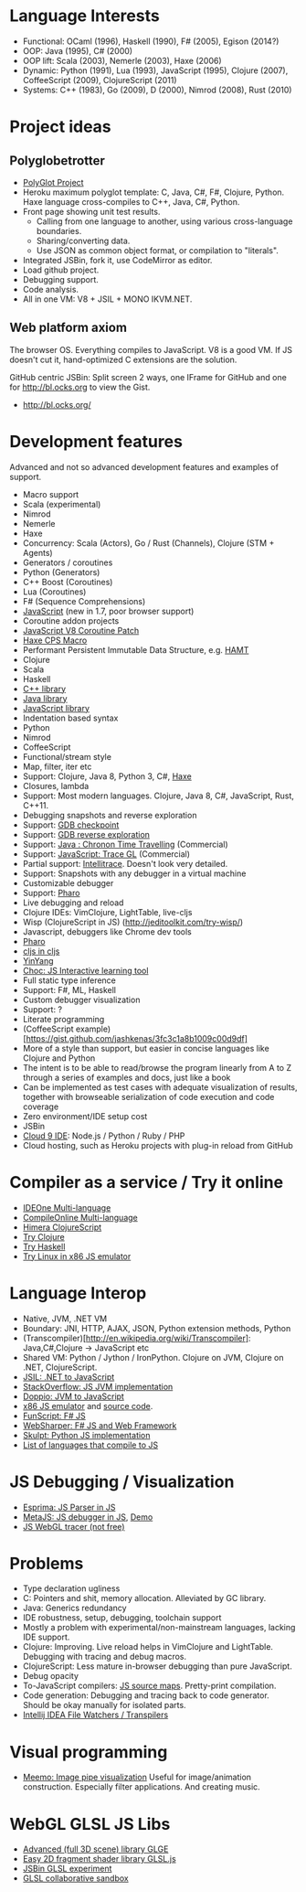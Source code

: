 # Language Interests
 - Functional: OCaml (1996), Haskell (1990), F# (2005), Egison (2014?) 
 - OOP: Java (1995), C# (2000)
 - OOP lift: Scala (2003), Nemerle (2003), Haxe (2006)
 - Dynamic: Python (1991), Lua (1993), JavaScript (1995), Clojure (2007), CoffeeScript (2009), ClojureScript (2011)
 - Systems: C++ (1983), Go (2009), D (2000), Nimrod (2008), Rust (2010)

# Project ideas

## Polyglobetrotter
 - [PolyGlot Project](https://github.com/sausheong/polyglot)
 - Heroku maximum polyglot template: C, Java, C#, F#, Clojure, Python. Haxe language cross-compiles to C++, Java, C#, Python.
 - Front page showing unit test results.
   - Calling from one language to another, using various cross-language boundaries.
   - Sharing/converting data.
   - Use JSON as common object format, or compilation to "literals".
 - Integrated JSBin, fork it, use CodeMirror as editor.
 - Load github project.
 - Debugging support.
 - Code analysis.
 - All in one VM: V8 + JSIL + MONO IKVM.NET.

## Web platform axiom

The browser OS. Everything compiles to JavaScript. V8 is a good VM.
If JS doesn't cut it, hand-optimized C extensions are the solution.

GitHub centric JSBin: Split screen 2 ways, one IFrame for GitHub and one for http://bl.ocks.org to view the Gist.
 - http://bl.ocks.org/

# Development features

Advanced and not so advanced development features and examples of support.

- Macro support
 - Scala (experimental)
 - Nimrod
 - Nemerle
 - Haxe
- Concurrency: Scala (Actors), Go / Rust (Channels), Clojure (STM + Agents)
- Generators / coroutines
 - Python (Generators)
 - C++ Boost (Coroutines)
 - Lua (Coroutines)
 - F# (Sequence Comprehensions)
 - [JavaScript](https://developer.mozilla.org/en-US/docs/Web/JavaScript/New_in_JavaScript/1.7#Generators) (new in 1.7, poor browser support)
- Coroutine addon projects
 - [JavaScript V8 Coroutine Patch](http://code.google.com/p/js-coroutine/)
 - [Haxe CPS Macro](https://github.com/Atry/haxe-continuation)
- Performant Persistent Immutable Data Structure, e.g. [HAMT](http://en.wikipedia.org/wiki/Hash_array_mapped_trie)
 - Clojure
 - Scala
 - Haskell
 - [C++ library](https://github.com/chaelim/HAMT)
 - [Java library](https://github.com/krukow/clj-ds)
 - [JavaScript library](http://swannodette.github.io/mori/)
- Indentation based syntax
 - Python
 - Nimrod
 - CoffeeScript
- Functional/stream style
 - Map, filter, iter etc
 - Support: Clojure, Java 8, Python 3, C#, [Haxe](http://haxe.org/)
- Closures, lambda
 - Support: Most modern languages. Clojure, Java 8, C#, JavaScript, Rust, C++11.
- Debugging snapshots and reverse exploration
 - Support: [GDB checkpoint](https://sourceware.org/gdb/onlinedocs/gdb/Checkpoint_002fRestart.html)
 - Support: [GDB reverse exploration](http://www.sourceware.org/gdb/wiki/ProcessRecord/Tutorial)
 - Support: [Java : Chronon Time Travelling](http://chrononsystems.com/products/chronon-time-travelling-debugger) (Commercial)
 - Support: [JavaScript: Trace GL](https://trace.gl/index.html) (Commercial)
 - Partial support: [Intellitrace](http://msdn.microsoft.com/en-us/magazine/ee336126.aspx). Doesn't look very detailed.
 - Support: Snapshots with any debugger in a virtual machine
- Customizable debugger
 - Support: [Pharo](http://www.pharo-project.org/home)
- Live debugging and reload
 - Clojure IDEs: VimClojure, LightTable, live-cljs
 - Wisp (ClojureScript in JS) (http://jeditoolkit.com/try-wisp/)
 - Javascript, debuggers like Chrome dev tools
 - [Pharo](http://www.pharo-project.org/home)
 - [cljs in cljs](http://www.clojurescript.net/)
 - [YinYang](http://research.microsoft.com/en-us/people/smcdirm/liveprogramming.aspx?iedz00)
 - [Choc: JS Interactive learning tool](https://github.com/fullstackio/choc)
- Full static type inference
 - Support: F#, ML, Haskell
- Custom debugger visualization
 - Support: ?
- Literate programming
 - (CoffeeScript example)[https://gist.github.com/jashkenas/3fc3c1a8b1009c00d9df]
 - More of a style than support, but easier in concise languages like Clojure and Python
 - The intent is to be able to read/browse the program linearly from A to Z through a series of examples and docs, just like a book
 - Can be implemented as test cases with adequate visualization of results, together with browseable serialization of code execution and code coverage
- Zero environment/IDE setup cost
 - JSBin
 - [Cloud 9 IDE](https://c9.io/): Node.js / Python / Ruby / PHP
 - Cloud hosting, such as Heroku projects with plug-in reload from GitHub

# Compiler as a service / Try it online
 - [IDEOne Multi-language](http://ideone.com/)
 - [CompileOnline Multi-language](http://www.compileonline.com/)
 - [Himera ClojureScript](http://himera.herokuapp.com)
 - [Try Clojure](http://tryclj.com/)
 - [Try Haskell](http://tryhaskell.org/)
 - [Try Linux in x86 JS emulator](http://bellard.org/jslinux/index.html)
 
# Language Interop 

 - Native, JVM, .NET VM
 - Boundary: JNI, HTTP, AJAX, JSON, Python extension methods, Python
 - (Transcompiler)[http://en.wikipedia.org/wiki/Transcompiler]: Java,C#,Clojure -> JavaScript etc
 - Shared VM: Python / Jython / IronPython. Clojure on JVM, Clojure on .NET, ClojureScript.
 - [JSIL: .NET to JavaScript](http://jsil.org)
 - [StackOverflow: JS JVM implementation](http://stackoverflow.com/questions/12316557/javascript-jvm-implementation)
 - [Doppio: JVM to JavaScript](http://plasma-umass.github.io/doppio/about.html)
 - [x86 JS emulator](http://bellard.org/jslinux/index.html) and [source code](https://github.com/levskaya/jslinux-deobfuscated).
 - [FunScript: F# JS](http://funscript.info/)
 - [WebSharper: F# JS and Web Framework](http://websharper.com/home)
 - [Skulpt: Python JS implementation](http://www.skulpt.org/)
 - [List of languages that compile to JS](https://github.com/jashkenas/coffee-script/wiki/List-of-languages-that-compile-to-JS)

# JS Debugging / Visualization
 - [Esprima: JS Parser in JS](htps://github.com/ariya/esprima)
 - [MetaJS: JS debugger in JS](https://github.com/int3/metajs), [Demo](http://int3.github.io/metajs/#)
 - [JS WebGL tracer (not free)](https://trace.gl/)
  
# Problems

 - Type declaration ugliness
  - C: Pointers and shit, memory allocation. Alleviated by GC library.
  - Java: Generics redundancy
 - IDE robustness, setup, debugging, toolchain support
  - Mostly a problem with experimental/non-mainstream languages, lacking IDE support.
  - Clojure: Improving. Live reload helps in VimClojure and LightTable. Debugging with tracing and debug macros.
  - ClojureScript: Less mature in-browser debugging than pure JavaScript.
 - Debug opacity
  - To-JavaScript compilers: [JS source maps](http://www.html5rocks.com/en/tutorials/developertools/sourcemaps/). Pretty-print compilation.
  - Code generation: Debugging and tracing back to code generator. Should be okay manually for isolated parts.
  - [Intellij IDEA File Watchers / Transpilers](https://www.jetbrains.com/idea/webhelp/using-file-watchers.html)

# Visual programming
 - [Meemo: Image pipe visualization](http://meemoo.org/iframework/#gist/3124854) Useful for image/animation construction. Especially filter applications. And creating music.

# WebGL GLSL JS Libs
 - [Advanced (full 3D scene) library GLGE](http://www.glge.org/)
 - [Easy 2D fragment shader library GLSL.js](http://greweb.me/glsl.js/examples/)
 - [JSBin GLSL experiment](http://jsbin.com/aCEcohi/52/edit)
 - [GLSL collaborative sandbox](http://glsl.heroku.com)

